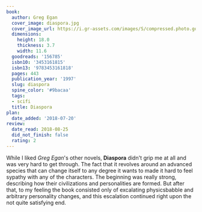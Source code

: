 ```yaml
---
book:
  author: Greg Egan
  cover_image: diaspora.jpg
  cover_image_url: https://i.gr-assets.com/images/S/compressed.photo.goodreads.com/books/1172264162l/156785.jpg
  dimensions:
    height: 18.0
    thickness: 3.7
    width: 11.6
  goodreads: '156785'
  isbn10: '3453161815'
  isbn13: '9783453161818'
  pages: 443
  publication_year: '1997'
  slug: diaspora
  spine_color: '#9bacaa'
  tags:
  - scifi
  title: Diaspora
plan:
  date_added: '2018-07-20'
review:
  date_read: 2018-08-25
  did_not_finish: false
  rating: 2
---
```


While I liked *Greg Egan*'s other novels, **Diaspora** didn't grip me at all and was very hard to get through. The fact that it revolves around an advanced species that can change itself to any degree it wants to made it hard to feel sypathy with any of the characters. The beginning was really strong, describing how their civilizations and personalities are formed. But after that, to my feeling the book consisted only of excalating physicsbabble and arbitrary personality changes, and this escalation continued right upon the not quite satisfying end.
